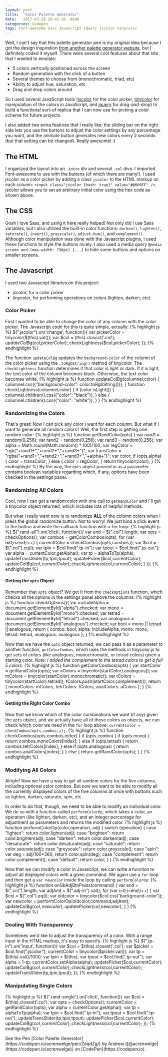 ```yaml
---
layout: post
title:  "Color Palette Generator"
date:   2017-03-29 10:42:10 -0600
categories: Codepen
tags: Font-awesome Sass Javascript jQuery jscolor tinycolor
---
```

Well, I can't say that this palette generator pen is my original idea because
I got the design inspiration [from another palette generator website](http://coolors.co),
but I definitely coded it myself. There were several cool features about that
site that I wanted to emulate:
<!--end excerpt-->

- 5 colors vertically positioned across the screen
- Random generation with the click of a button
- Several themes to choose from (monochromatic, triad, etc)
- Ability to adjust hue, saturation, etc
- Drag and drop colors around

So I used several JavaScript tools ([jscolor](http://jscolor.com)
for the color picker, [tinycolor](https://github.com/bgrins/TinyColor/)
for manipulation of the colors in JavaScript, and [jquery](http://jquery.com)
for drag-and-drop) to build a functional sort-of replica that I can now use for
picking a color scheme for future projects.

I also added two extra features that I really like: the sliding bar on the right
side lets you use the buttons to adjust the color settings by any percentage
you want, and the animate button generates new colors every 2 seconds (but
that setting can be changed). Really awesome! :)

## The HTML
I organized the layout into an `.intro` div and several `.col` divs. I imported
Font-awesome to use with the buttons (of which there are many!). I used jscolor
as a color picker by adding a class `jscolor` to the HTML markup on each column:
`<input class="jscolor {hash: true}" value="#0000FF" />`. jscolor allows you to
set an arbitrary initial color using the hex code as shown above.

## The CSS
Gosh I love Sass, and using it here really helped! Not only did I use Sass variables,
but I also utilized the built-in color functions: `darken()`, `lighten()`, `saturate()`,
`invert()`, `grayscale()`, `adjust-hue()`, and `complement()`. Although color manipulation
was done with the Javascript plugins, I used these functions to style the buttons nicely.
I also used a media query `@media screen and (max-width: 730px) {...}` to hide some buttons
and options on smaller screens.

## The Javascript
I used two Javascript libraries on this project:

* jscolor, for a color picker
* tinycolor, for performing operations on colors (lighten, darken, etc)

### Color Picker
First I wanted to be able to change the color of any column with the color picker.
The Javascript code for this is quite simple, actually:
{% highlight js %}
$(".jscolor").on('change', function(){
  var pickerColor = tinycolor($(this).val());
  var $col = $(this).closest('.col');
  updateColBg($col,pickerColor);
  checkLightness($col,pickerColor);
});
{% endhighlight %}

The function `updateColBg` updates the `background-color` of the column of the color
picker using the `.toRgbString()` method of tinycolor. The `checkLightness` function
determines if that color is light or dark. If it is light, the text color of the
column becomes black. Otherwise, the text color becomes white.
{% highlight js %}
function updateColBg(columnel,color) {
  columnel.css({"background-color": color.toRgbString()});
}
function checkLightness(columnel,color) {
  if (color.isLight()) {
    columnel.children().css({"color": "black"});
  }
  else {
    columnel.children().css({"color": "white"});
  }
}
{% endhighlight %}

### Randomizing the Colors
That's great! Now I can pick any color I want for each column. But what if I want
to generate all random colors? Well, the first step is getting one random color:
{% highlight js %}
function getRandColor(opts) {
  var rand1 = random(0,256);
  var rand2 = random(0,256);
  var rand3 = random(0,256);
  var alpha = Math.round(Math.random() * 100)/100;
  var regColor = "rgb("+rand1+","+rand2+","+rand3+")";
  var transColor = "rgba("+rand1+","+rand2+","+rand3+","+alpha+")";
  var color;
  if (opts.alpha) {
    color = transColor;
  }
  else {
    color = regColor;
  }
  return tinycolor(color);
}
{% endhighlight %}
By the way, the `opts` object passed in as a parameter contains boolean variables
regarding which, if any, options have been checked in the settings panel.

### Randomizing All Colors
Cool, now I can get a random color with one call to `getRandColor` and I'll get
a tinycolor object returned, which includes lots of helpful methods.

But what I really want now is to randomize **ALL** of the column colors when I press
the global randomize button. Not to worry! We just bind a click event to the button
and write the callback function with a `for` loop:
{% highlight js %}
$(".rand-all").on('click', function(){
  var end = $(".col").length;
  var opts = checkOptions();
  var combos = getColorCombos(opts);
  for (var i=0;i<end;i++) {
    currentColor = checkCombos(opts,combos,i);
    var $col = $(".col").eq(i);
    var tpin = $col.find(".tp-in");
    var tpout = $col.find(".tp-out");
    var alpha = currentColor.getAlpha();
    var tp = alphaToTp(alpha);
    updateTransSlider(tp,tpin,tpout);
    updatePicker($col,currentColor);
    updateColBg($col,currentColor);
    checkLightness($col,currentColor);
  }
});
{% endhighlight %}

#### Getting the `opts` Object
Remember that `opts` object? We get it from the `checkOptions` function, which checks
all the options in the settings panel above the columns:
{% highlight js %}
function checkOptions(){
  var includeAlpha = document.getElementById("alpha").checked;
  var mono = document.getElementById("mono").checked;
  var tetrad = document.getElementById("tetrad").checked;
  var analogous = document.getElementById("analogous").checked;
  var bool = mono || tetrad || analogous;
  return {
    combo: bool,
    alpha: includeAlpha,
    mono: mono,
    tetrad: tetrad,
    analogous: analogous
  };
}
{% endhighlight %}

Now that we have the `opts` object returned, we can pass it as a parameter to another
function, `getColorCombos`, which uses the methods in tinycolor.js to get sets of
colors (like analogous, monochromatic, or tetrad colors) given a starting color.
*Note: I added the complement to the tetrad colors to get a full 5 colors.*
{% highlight js %}
function getColorCombos(opts) {
  var startColor = getRandColor(opts);
  var aColors = tinycolor(startColor).analogous();
  var mColors = tinycolor(startColor).monochromatic();
  var tColors = tinycolor(startColor).tetrad();
  tColors.push(startColor.complement());
  return {
    monoColors: mColors,
    tetrColors: tColors,
    analColors: aColors
  };
}
{% endhighlight %}

#### Getting the Right Color Combo
Now that we know which of the color combinations we want (if any) given the `opts`
object, and we actually have all of those colors as objects, we can check which
color we need in the `for` loop above: `currentColor = checkCombos(opts,combos,i);`.
{% highlight js %}
function checkCombos(opts,combos,index) {
  if (opts.combo) {
      if (opts.mono) {
        return combos.monoColors[index];
      }
      else if (opts.tetrad) {
        return combos.tetrColors[index];
      }
      else if (opts.analogous) {
        return combos.analColors[index];
      }
    }
  else {
    return getRandColor(opts);
  }
}
{% endhighlight %}

### Modifying All Colors
Alright! Now we have a way to get all random colors for the five columns, including
optional color combos. But now we want to be able to modify all the currently displayed
colors of the five columns at once with buttons such as lighten, darken, saturate, spin, etc.

In order to do that, though, we need to be able to modify an individual color. We
do so with a function called `performColorOp`, which takes a color, an operation
(like lighten, darken, etc), and an integer percentage for adjustment as parameters
and returns the modified color.
{% highlight js %}
function performColorOp(color,operation, adj) {
  switch (operation) {
    case "lighten":
      return color.lighten(adj);
    case "brighten":
      return color.brighten(adj);
    case "darken":
      return color.darken(adj);
    case "desaturate":
      return color.desaturate(adj);
    case "saturate":
      return color.saturate(adj);
    case "greyscale":
      return color.greyscale();
    case "spin":
      var deg = adj/100*360;
      return color.spin(deg);
    case "complement":
      return color.complement();
    case "default":
      return color;
                   }
}
{% endhighlight %}

Now that we can modify a color in Javascript, we can write a function to adjust all
displayed colors with a given command. We again use a `for` loop and then get a
`var newcolor` inside the loop by calling `performColorOp`:
{% highlight js %}
function onGbAdjBtnPress(command) {
  var end = $(".col").length;
  var adjAmt = $(".adj-in").val();
  for (var i=0;i<end;i++) {
    var $col = $(".col").eq(i);
    var oldcolor = tinycolor($col.css('background-color'));
    var newcolor = performColorOp(oldcolor,command,adjAmt);
    updateColBg($col,newcolor);
    updatePicker($col,newcolor);
  }
}
{% endhighlight %}

### Dealing With Transparency
Sometimes we'd like to adjust the transparency of a color. With a range input in
the HTML markup, it's easy to specify.
{% highlight js %}
$(".tp-in").on('input', function(){
  var $col = $(this).closest('.col');
  var $picker = $col.find(".jscolor");
  currentColor = tinycolor($picker.val());
  var tp = $(this).val()/1000;
  var tpin = $(this);
  var tpout = $col.find(".tp-out");
  var alpha = 1-tp;
  currentColor.setAlpha(alpha);
  updatePicker($col,currentColor);
  updateColBg($col,currentColor);
  checkLightness($col,currentColor);
  updateTransSlider(tp,tpin,tpout);
});
{% endhighlight %}

### Manipulating Single Colors
{% highlight js %}
$(".rand-single").on('click', function(){
  var $col = $(this).closest('.col');
  var opts = checkOptions();
  currentColor = getRandColor(opts);
  var alpha = currentColor.getAlpha();
  var tp = alphaToTp(alpha);
  var tpin = $col.find(".tp-in");
  var tpout = $col.find(".tp-out");
  updateTransSlider(tp,tpin,tpout);
  updatePicker($col,currentColor);
  updateColBg($col,currentColor);
  checkLightness($col,currentColor);
});
{% endhighlight %}

<p data-height="800" data-theme-id="0" data-slug-hash="ZeqdZg" data-default-tab="result" data-user="acrenwelge" data-embed-version="2" data-pen-title="Color Palette Generator" class="codepen">
  See the Pen [Color Palette Generator](https://codepen.io/acrenwelge/pen/ZeqdZg/) by Andrew ([@acrenwelge](https://codepen.io/acrenwelge)) on [CodePen](https://codepen.io).
</p>
